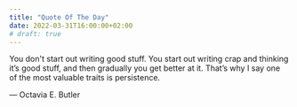 ```yaml
---
title: "Quote Of The Day"
date: 2022-03-31T16:00:00+02:00
# draft: true
---
```


You don't start out writing good stuff.
You start out writing crap and thinking it’s good stuff, and then gradually you get better at it. That’s why I say one of the most valuable traits is persistence.

— Octavia E. Butler
